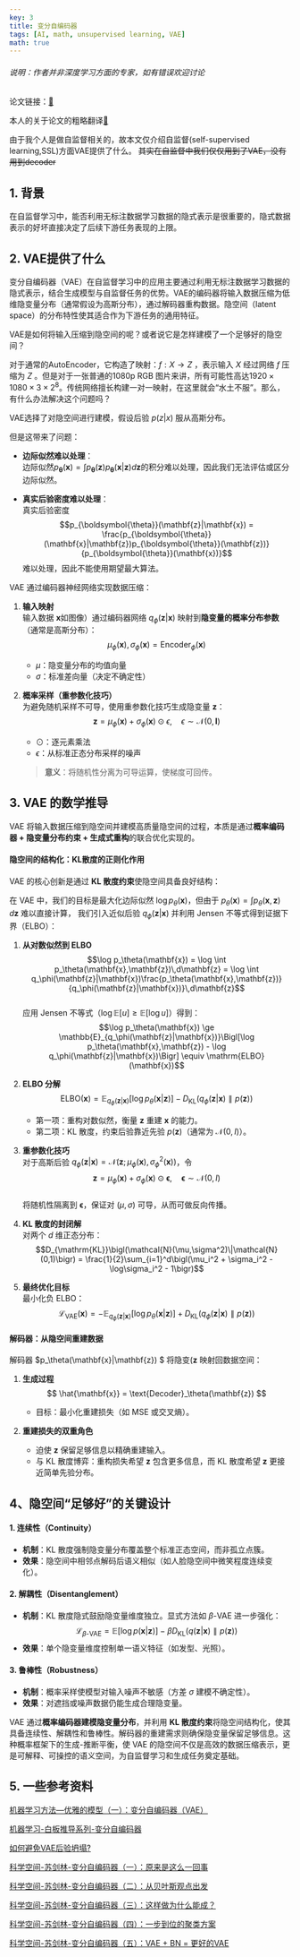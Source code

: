 ```yaml
---
key: 3
title: 变分自编码器
tags: [AI, math, unsupervised learning, VAE]
math: true
---
```


###### 说明：作者并非深度学习方面的专家，如有错误欢迎讨论

<!-- more -->

论文链接：[🔗](https://papers.cool/arxiv/1312.6114)

本人的关于论文的粗略翻译[🔗](/2025/04/15/arxiv-1312-6114v11)

由于我个人是做自监督相关的，故本文仅介绍自监督(self-supervised learning,SSL)方面VAE提供了什么。
~~其实在自监督中我们仅仅用到了VAE，没有用到decoder~~

## 1. 背景

在自监督学习中，能否利用无标注数据学习数据的隐式表示是很重要的，隐式数据表示的好坏直接决定了后续下游任务表现的上限。

## 2. VAE提供了什么

变分自编码器（VAE）在自监督学习中的应用主要通过利用无标注数据学习数据的隐式表示，结合生成模型与自监督任务的优势。VAE的编码器将输入数据压缩为低维隐变量分布（通常假设为高斯分布），通过解码器重构数据。隐空间（latent space）的分布特性使其适合作为下游任务的通用特征。

VAE是如何将输入压缩到隐空间的呢？或者说它是怎样建模了一个足够好的隐空间？

对于通常的AutoEncoder，它构造了映射：$f:X \to Z$ ，表示输入 $X$ 经过网络 $f$ 压缩为 $Z$ 。但是对于一张普通的1080p RGB 图片来讲，所有可能性高达$1920\times1080\times3\times2^8$。传统网络擅长构建一对一映射，在这里就会“水土不服”。那么，有什么办法解决这个问题吗？

VAE选择了对隐空间进行建模，假设后验 $p(z|x)$ 服从高斯分布。

但是这带来了问题：

- **边际似然难以处理**：  
  边际似然$p_{\boldsymbol{\theta}}(\mathbf{x}) = \int p_{\boldsymbol{\theta}}(\mathbf{z})p_{\boldsymbol{\theta}}(\mathbf{x}|\mathbf{z})d\mathbf{z}$的积分难以处理，因此我们无法评估或区分边际似然。

- **真实后验密度难以处理**：  
  真实后验密度$$p_{\boldsymbol{\theta}}(\mathbf{z}|\mathbf{x}) = \frac{p_{\boldsymbol{\theta}}(\mathbf{x}|\mathbf{z})p_{\boldsymbol{\theta}}(\mathbf{z})}{p_{\boldsymbol{\theta}}(\mathbf{x})}$$难以处理，因此不能使用期望最大算法。

VAE 通过编码器神经网络实现数据压缩：
1. **输入映射**  
   输入数据 $\mathbf{x}$如图像）通过编码器网络 $q_\phi(\mathbf{z}|\mathbf{x})$ 映射到**隐变量的概率分布参数**（通常是高斯分布）：
   $$
   \mu_\phi(\mathbf{x}), \sigma_\phi(\mathbf{x}) = \text{Encoder}_\phi(\mathbf{x})
   $$
   - $\mu$：隐变量分布的均值向量  
   - $\sigma$：标准差向量（决定不确定性）

2. **概率采样（重参数化技巧）**  
   为避免随机采样不可导，使用重参数化技巧生成隐变量 $\mathbf{z}$：  
   $$
   \mathbf{z} = \mu_\phi(\mathbf{x}) + \sigma_\phi(\mathbf{x}) \odot \epsilon, \quad \epsilon \sim \mathcal{N}(0, \mathbf{I})
   $$
   - $\odot$：逐元素乘法  
   - $\epsilon$：从标准正态分布采样的噪声  
   > **意义**：将随机性分离为可导运算，使梯度可回传。

## 3. VAE 的数学推导
VAE 将输入数据压缩到隐空间并建模高质量隐空间的过程，本质是通过**概率编码器 + 隐变量分布约束 + 生成式重构**的联合优化实现的。

#### **隐空间的结构化：KL散度的正则化作用**

VAE 的核心创新是通过 **KL 散度约束**使隐空间具备良好结构：

在 VAE 中，我们的目标是最大化边际似然 $\log p_\theta(\mathbf{x})$，但由于
$p_\theta(\mathbf{x}) = \int p_\theta(\mathbf{x},\mathbf{z})\,d\mathbf{z}$ 难以直接计算，
我们引入近似后验 $q_\phi(\mathbf{z}|\mathbf{x})$ 并利用 Jensen 不等式得到证据下界（ELBO）：

1. **从对数似然到 ELBO**  
   $$\log p_\theta(\mathbf{x})
     = \log \int p_\theta(\mathbf{x},\mathbf{z})\,d\mathbf{z}
     = \log \int q_\phi(\mathbf{z}|\mathbf{x})\frac{p_\theta(\mathbf{x},\mathbf{z})}{q_\phi(\mathbf{z}|\mathbf{x})}\,d\mathbf{z}$$  
   应用 Jensen 不等式（$\log\mathbb{E}[u]\ge \mathbb{E}[\log u]$）得到：  
   $$\log p_\theta(\mathbf{x})
     \ge \mathbb{E}_{q_\phi(\mathbf{z}|\mathbf{x})}\Bigl[\log p_\theta(\mathbf{x},\mathbf{z}) - \log q_\phi(\mathbf{z}|\mathbf{x})\Bigr]
     \equiv \mathrm{ELBO}(\mathbf{x})$$  

2. **ELBO 分解**  
   $$\mathrm{ELBO}(\mathbf{x})
     = \mathbb{E}_{q_\phi(\mathbf{z}|\mathbf{x})}[\log p_\theta(\mathbf{x}|\mathbf{z})]
       - D_{\mathrm{KL}}\bigl(q_\phi(\mathbf{z}|\mathbf{x})\parallel p(\mathbf{z})\bigr)$$  
   - 第一项：重构对数似然，衡量 $\mathbf{z}$ 重建 $\mathbf{x}$ 的能力。  
   - 第二项：KL 散度，约束后验靠近先验 $p(\mathbf{z})$（通常为 $\mathcal{N}(0,I)$）。

3. **重参数化技巧**  
   对于高斯后验 $q_\phi(\mathbf{z}|\mathbf{x})=\mathcal{N}(\mathbf{z};\mu_\phi(\mathbf{x}),\sigma^2_\phi(\mathbf{x}))$，令  
   $$\mathbf{z} = \mu_\phi(\mathbf{x}) + \sigma_\phi(\mathbf{x}) \odot \boldsymbol\epsilon,\quad
     \boldsymbol\epsilon\sim\mathcal{N}(0,I)$$  
   将随机性隔离到 $\boldsymbol\epsilon$，保证对 $(\mu,\sigma)$ 可导，从而可做反向传播。

4. **KL 散度的封闭解**  
   对两个 $d$ 维正态分布：  
   $$D_{\mathrm{KL}}\bigl(\mathcal{N}(\mu,\sigma^2)\|\mathcal{N}(0,1)\bigr)
     = \frac{1}{2}\sum_{i=1}^d\bigl(\mu_i^2 + \sigma_i^2 - \log\sigma_i^2 - 1\bigr)$$  

5. **最终优化目标**  
   最小化负 ELBO：  
   $$\mathcal{L}_{\mathrm{VAE}}(\mathbf{x})
     = -\mathbb{E}_{q_\phi(\mathbf{z}|\mathbf{x})}[\log p_\theta(\mathbf{x}|\mathbf{z})]
       + D_{\mathrm{KL}}\bigl(q_\phi(\mathbf{z}|\mathbf{x})\parallel p(\mathbf{z})\bigr)$$  

#### **解码器：从隐空间重建数据**
解码器 $p_\theta(\mathbf{x}|\mathbf{z}) $ 将隐变$(\mathbf{z}$ 映射回数据空间：
1. **生成过程**  
   $$
   \hat{\mathbf{x}} = \text{Decoder}_\theta(\mathbf{z})
   $$
   - 目标：最小化重建损失（如 MSE 或交叉熵）。

2. **重建损失的双重角色**  
   - 迫使 $\mathbf{z}$ 保留足够信息以精确重建输入。  
   - 与 KL 散度博弈：重构损失希望 $\mathbf{z}$ 包含更多信息，而 KL 散度希望 $\mathbf{z}$ 更接近简单先验分布。


## 4、隐空间“足够好”的关键设计
#### 1. **连续性（Continuity）**
   - **机制**：KL 散度强制隐变量分布覆盖整个标准正态空间，而非孤立点簇。  
   - **效果**：隐空间中相邻点解码后语义相似（如人脸隐空间中微笑程度连续变化）。

#### 2. **解耦性（Disentanglement）**
   - **机制**：KL 散度隐式鼓励隐变量维度独立。显式方法如 $\beta$-VAE 进一步强化：  
     $$
     \mathcal{L}_{\beta\text{-VAE}} = \mathbb{E}[\log p(\mathbf{x}|\mathbf{z})] - \beta D_{\text{KL}}(q(\mathbf{z}|\mathbf{x}) \parallel p(\mathbf{z}))
     $$
   - **效果**：单个隐变量维度控制单一语义特征（如发型、光照）。

#### 3. **鲁棒性（Robustness）**
   - **机制**：概率采样使模型对输入噪声不敏感（方差 $\sigma$ 建模不确定性）。  
   - **效果**：对遮挡或噪声数据仍能生成合理隐变量。

VAE 通过**概率编码器建模隐变量分布**，并利用 **KL 散度约束**将隐空间结构化，使其具备连续性、解耦性和鲁棒性。解码器的重建需求则确保隐变量保留足够信息。这种概率框架下的生成-推断平衡，使 VAE 的隐空间不仅是高效的数据压缩表示，更是可解释、可操控的语义空间，为自监督学习和生成任务奠定基础。

## 5. 一些参考资料

[机器学习方法—优雅的模型（一）：变分自编码器（VAE）](https://zhuanlan.zhihu.com/p/348498294)

[机器学习-白板推导系列-变分自编码器](https://www.bilibili.com/video/BV1aE411o7qd/?p=170)

[如何避免VAE后验坍塌?](https://zhuanlan.zhihu.com/p/389295612)

[科学空间-苏剑林-变分自编码器（一）：原来是这么一回事](https://spaces.ac.cn/archives/5253)

[科学空间-苏剑林-变分自编码器（二）：从贝叶斯观点出发](https://spaces.ac.cn/archives/5343)

[科学空间-苏剑林-变分自编码器（三）：这样做为什么能成？](https://spaces.ac.cn/archives/5383)

[科学空间-苏剑林-变分自编码器（四）：一步到位的聚类方案](https://spaces.ac.cn/archives/5887)

[科学空间-苏剑林-变分自编码器（五）：VAE + BN = 更好的VAE](https://spaces.ac.cn/archives/7381)